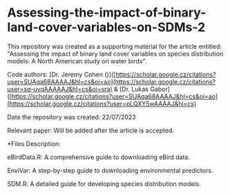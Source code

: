 # Assessing-the-impact-of-binary-land-cover-variables-on-SDMs-2
This repository was created as a supporting material for the article entitled: "Assessing the impact of binary land cover variables on species distribution models: A North American study on water birds".

Code authors: [Dr. Jeremy Cohen ()]([https://scholar.google.cz/citations?user=SUAqa68AAAAJ&hl=cs&oi=ao](https://scholar.google.cz/citations?user=sq-uvqAAAAAJ&hl=cs&oi=sra) & [Dr. Lukas Gabor]([https://scholar.google.cz/citations?user=SUAqa68AAAAJ&hl=cs&oi=ao](https://scholar.google.cz/citations?user=pLQXY5wAAAAJ&hl=cs)

Date the repository was created: 22/07/2023

Relevant paper: Will be added after the article is accepted.

*Files Description:

eBirdData.R: A comprehensive guide to downloading eBird data.

EnviVar: A step-by-step guide to downloading environmental predictors.

SDM.R: A detailed guide for developing species distribution models.

